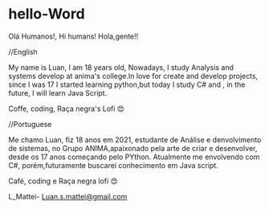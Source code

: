 # hello-Word
Olá Humanos!, Hi humans! Hola,gente!!

//English

My name is Luan, I am 18 years old, Nowadays, I study Analysis and systems 
develop at anima's college.In love for create and develop projects, since
I was 17 I started learning python,but today I study C# and , in the
future, I will learn Java Script.

Coffe, coding, Raça negra's Lofi 😍

//Portuguese

Me chamo Luan, fiz 18 anos em 2021, estudante de Análise e denvolvimento de sistemas, 
no Grupo ANIMA,apaixonado pela arte de criar e desenvolver, desde os 17 anos começando 
pelo PYthon. Atualmente me envolvendo com C#, porém,futuramente buscarei conhecimento 
em Java script. 

Café, coding e Raça negra lofi 😍

L_Mattei- Luan.s.mattei@gmail.com
